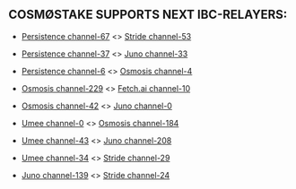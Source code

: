 ## COSMØSTAKE SUPPORTS NEXT IBC-RELAYERS:

- [Persistence channel-67](https://www.mintscan.io/persistence/account/persistence1quylzmjgq8crgh8fnqmj48jp8mxlzyhszyrkn9) <> [Stride channel-53](https://www.mintscan.io/stride/account/stride1z9vqynvye6dch4qpz404n9e2nma7v6a3pkww0e)

- [Persistence channel-37](https://www.mintscan.io/persistence/account/persistence1quylzmjgq8crgh8fnqmj48jp8mxlzyhszyrkn9) <> [Juno channel-33](https://www.mintscan.io/juno/account/juno1p9u4glx4sjcx863xxvj05n8zdrzzhd7h5s63kp)

- [Persistence channel-6](https://www.mintscan.io/persistence/account/persistence1quylzmjgq8crgh8fnqmj48jp8mxlzyhszyrkn9) <> [Osmosis channel-4](https://www.mintscan.io/osmosis/account/osmo16wtdntpcal8zldu0k3eltqn26pchd8csrtv7tk)

- [Osmosis channel-229](https://www.mintscan.io/osmosis/account/osmo16wtdntpcal8zldu0k3eltqn26pchd8csrtv7tk) <> [Fetch.ai channel-10](https://www.mintscan.io/fetchai/account/fetch1xq07dgza58ufkhf0fdqs9ses89pfns3vvcuf4u)

- [Osmosis channel-42](https://www.mintscan.io/osmosis/account/osmo16wtdntpcal8zldu0k3eltqn26pchd8csrtv7tk) <> [Juno channel-0](https://www.mintscan.io/juno/account/juno1p9u4glx4sjcx863xxvj05n8zdrzzhd7h5s63kp)

- [Umee channel-0](https://www.mintscan.io/umee/account/umee1tgsgcg9l87n6dl0l0rnm7g2slx6xgjlk7laydh) <> [Osmosis channel-184](https://www.mintscan.io/osmosis/account/osmo16wtdntpcal8zldu0k3eltqn26pchd8csrtv7tk)

- [Umee channel-43](https://www.mintscan.io/umee/account/umee1tgsgcg9l87n6dl0l0rnm7g2slx6xgjlk7laydh) <> [Juno channel-208](https://www.mintscan.io/juno/account/juno1p9u4glx4sjcx863xxvj05n8zdrzzhd7h5s63kp)

- [Umee channel-34](https://www.mintscan.io/umee/account/umee1tgsgcg9l87n6dl0l0rnm7g2slx6xgjlk7laydh) <> [Stride channel-29](https://www.mintscan.io/stride/account/stride1z9vqynvye6dch4qpz404n9e2nma7v6a3pkww0e)

- [Juno channel-139](https://www.mintscan.io/juno/account/juno1p9u4glx4sjcx863xxvj05n8zdrzzhd7h5s63kp) <> [Stride channel-24](https://www.mintscan.io/stride/account/stride1z9vqynvye6dch4qpz404n9e2nma7v6a3pkww0e)
